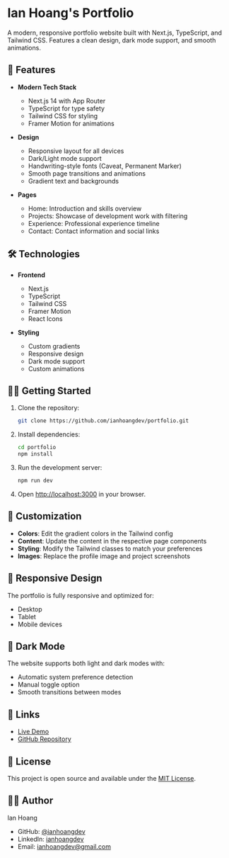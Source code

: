 # Ian Hoang's Portfolio

A modern, responsive portfolio website built with Next.js, TypeScript, and Tailwind CSS. Features a clean design, dark mode support, and smooth animations.

## 🚀 Features

- **Modern Tech Stack**
  - Next.js 14 with App Router
  - TypeScript for type safety
  - Tailwind CSS for styling
  - Framer Motion for animations

- **Design**
  - Responsive layout for all devices
  - Dark/Light mode support
  - Handwriting-style fonts (Caveat, Permanent Marker)
  - Smooth page transitions and animations
  - Gradient text and backgrounds

- **Pages**
  - Home: Introduction and skills overview
  - Projects: Showcase of development work with filtering
  - Experience: Professional experience timeline
  - Contact: Contact information and social links

## 🛠️ Technologies

- **Frontend**
  - Next.js
  - TypeScript
  - Tailwind CSS
  - Framer Motion
  - React Icons

- **Styling**
  - Custom gradients
  - Responsive design
  - Dark mode support
  - Custom animations

## 🏃‍♂️ Getting Started

1. Clone the repository:
   ```bash
   git clone https://github.com/ianhoangdev/portfolio.git
   ```

2. Install dependencies:
   ```bash
   cd portfolio
   npm install
   ```

3. Run the development server:
   ```bash
   npm run dev
   ```

4. Open [http://localhost:3000](http://localhost:3000) in your browser.

## 🎨 Customization

- **Colors**: Edit the gradient colors in the Tailwind config
- **Content**: Update the content in the respective page components
- **Styling**: Modify the Tailwind classes to match your preferences
- **Images**: Replace the profile image and project screenshots

## 📱 Responsive Design

The portfolio is fully responsive and optimized for:
- Desktop
- Tablet
- Mobile devices

## 🌙 Dark Mode

The website supports both light and dark modes with:
- Automatic system preference detection
- Manual toggle option
- Smooth transitions between modes

## 🔗 Links

- [Live Demo](https://ianhoang.dev)
- [GitHub Repository](https://github.com/ianhoangdev/portfolio)

## 📝 License

This project is open source and available under the [MIT License](LICENSE).

## 👨‍💻 Author

Ian Hoang
- GitHub: [@ianhoangdev](https://github.com/ianhoangdev)
- LinkedIn: [ianhoangdev](https://linkedin.com/in/ianhoangdev)
- Email: ianhoangdev@gmail.com
